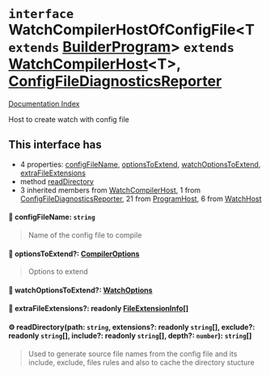 # `interface` WatchCompilerHostOfConfigFile\<T `extends` [BuilderProgram](../interface.BuilderProgram/README.md)> `extends` [WatchCompilerHost](../interface.WatchCompilerHost/README.md)\<T>, [ConfigFileDiagnosticsReporter](../interface.ConfigFileDiagnosticsReporter/README.md)

[Documentation Index](../README.md)

Host to create watch with config file

## This interface has

- 4 properties:
[configFileName](#-configfilename-string),
[optionsToExtend](#-optionstoextend-compileroptions),
[watchOptionsToExtend](#-watchoptionstoextend-watchoptions),
[extraFileExtensions](#-extrafileextensions-readonly-fileextensioninfo)
- method [readDirectory](#-readdirectorypath-string-extensions-readonly-string-exclude-readonly-string-include-readonly-string-depth-number-string)
- 3 inherited members from [WatchCompilerHost](../interface.WatchCompilerHost/README.md), 1 from [ConfigFileDiagnosticsReporter](../interface.ConfigFileDiagnosticsReporter/README.md), 21 from [ProgramHost](../interface.ProgramHost/README.md), 6 from [WatchHost](../interface.WatchHost/README.md)


#### 📄 configFileName: `string`

> Name of the config file to compile



#### 📄 optionsToExtend?: [CompilerOptions](../interface.CompilerOptions/README.md)

> Options to extend



#### 📄 watchOptionsToExtend?: [WatchOptions](../interface.WatchOptions/README.md)



#### 📄 extraFileExtensions?: readonly [FileExtensionInfo](../interface.FileExtensionInfo/README.md)\[]



#### ⚙ readDirectory(path: `string`, extensions?: readonly `string`\[], exclude?: readonly `string`\[], include?: readonly `string`\[], depth?: `number`): `string`\[]

> Used to generate source file names from the config file and its include, exclude, files rules
> and also to cache the directory stucture



